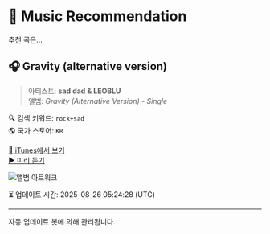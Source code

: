 
# 🎵 Music Recommendation

추천 곡은...

## 🎧 Gravity (alternative version)  
> 아티스트: **sad dad & LEOBLU**  
> 앨범: _Gravity (Alternative Version) - Single_  

🔍 검색 키워드: `rock+sad`  
🌎 국가 스토어: `KR`

[🔗 iTunes에서 보기](https://music.apple.com/kr/album/gravity-alternative-version/1715467247?i=1715467269&uo=4)  
[▶️ 미리 듣기](https://audio-ssl.itunes.apple.com/itunes-assets/AudioPreview116/v4/7c/aa/c8/7caac856-17b0-2698-0ec9-cc6c2c9168a2/mzaf_2935020048987316850.plus.aac.p.m4a)

![앨범 아트워크](https://is1-ssl.mzstatic.com/image/thumb/Music126/v4/a3/88/c0/a388c0ab-f6e0-9436-7d91-723e9a22b1e1/6cbcdaca-d1d9-438c-be65-0b4b21dce983.jpg/100x100bb.jpg)

⏳ 업데이트 시간: 2025-08-26 05:24:28 (UTC)

---
자동 업데이트 봇에 의해 관리됩니다.
